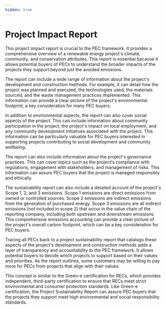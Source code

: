 ```yaml
---
hidden: true
---
```


# Project Impact Report

This project impact report is crucial to the PEC framework. It provides a comprehensive overview of a renewable energy project's climate, community, and conservation attributes. This report is essential because it allows potential buyers of PECs to understand the broader impacts of the projects they support beyond just the avoided emissions.

The report can include a wide range of information about the project's development and construction methods. For example, it can detail how the project was planned and executed, the technologies used, the materials sourced, and the waste management practices implemented. This information can provide a clear picture of the project's environmental footprint, a key consideration for many PEC buyers.

In addition to environmental aspects, the report can also cover social aspects of the project. This can include information about community participation in the project, the project's impact on local employment, and any community development initiatives associated with the project. This information can be particularly valuable for PEC buyers interested in supporting projects contributing to social development and community wellbeing.

The report can also include information about the project's governance practices. This can cover topics such as the project's compliance with regulations, engagement with stakeholders, and management of risks. This information can assure PEC buyers that the project is managed responsibly and ethically.

&#x20;

The sustainability report can also include a detailed account of the project's Scope 1, 2, and 3 emissions. Scope 1 emissions are direct emissions from owned or controlled sources. Scope 2 emissions are indirect emissions from the generation of purchased energy. Scope 3 emissions are all indirect emissions (not included in scope 2) that occur in the value chain of the reporting company, including both upstream and downstream emissions. This comprehensive emissions accounting can provide a clear picture of the project's overall carbon footprint, which can be a key consideration for PEC buyers.

Tracing all PECs back to a project sustainability report that catalogs these aspects of the project's development and construction methods adds a layer of transparency and accountability to the PEC framework. It allows potential buyers to decide which projects to support based on their values and priorities. As the report outlines, some customers may be willing to pay more for PECs from projects that align with their values.

This concept is similar to the Green-e certification for RECs, which provides independent, third-party certification to ensure that RECs meet strict environmental and consumer protection standards. Like Green-e certification, the Project Sustainability Report can assure PEC buyers that the projects they support meet high environmental and social responsibility standards.
